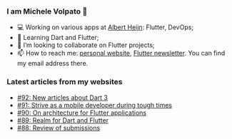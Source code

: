 ### I am Michele Volpato 👋

- 💻 Working on various apps at [Albert Heijn](https://github.com/RoyalAholdDelhaize): Flutter, DevOps;
- 🌱 Learning Dart and Flutter;
- 📱 I’m looking to collaborate on Flutter projects;
- 📫 How to reach me: [personal website](https://volpato.dev), [Flutter newsletter](https://flutternewsletter.volpato.dev). You can find my email address there.

### Latest articles from my websites

<!-- BLOG-POST-LIST:START -->
- [#92: New articles about Dart 3](https://flutternewsletter.volpato.dev/news/92-new-articles-about-dart-3/)
- [#91: Strive as a mobile developer during tough times](https://flutternewsletter.volpato.dev/news/91-strive-as-a-mobile-developer-during-tough-times/)
- [#90: On architecture for Flutter applications](https://flutternewsletter.volpato.dev/news/90-on-architecture-for-flutter-applications/)
- [#89: Realm for Dart and Flutter](https://flutternewsletter.volpato.dev/news/89-realm-for-dart-and-flutter/)
- [#88: Review of submissions](https://flutternewsletter.volpato.dev/news/this-week-in-flutter-88/)
<!-- BLOG-POST-LIST:END -->
